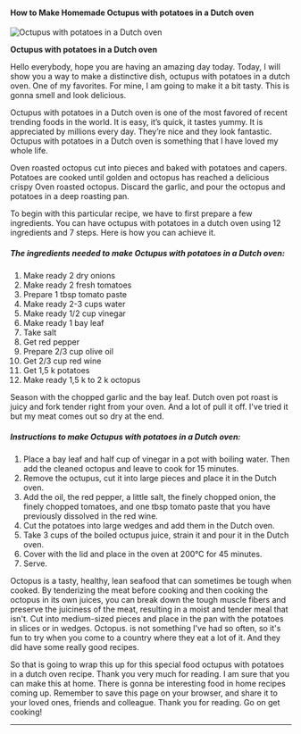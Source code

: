             

#### How to Make Homemade Octupus with potatoes in a Dutch oven

![Octupus with potatoes in a Dutch oven](https://img-global.cpcdn.com/recipes/e0931f19d578cde14ff1da8e4528df8c/751x532cq70/octupus-with-potatoes-in-a-dutch-oven-recipe-main-photo.jpg)

**Octupus with potatoes in a Dutch oven**

Hello everybody, hope you are having an amazing day today. Today, I will show you a way to make a distinctive dish, octupus with potatoes in a dutch oven. One of my favorites. For mine, I am going to make it a bit tasty. This is gonna smell and look delicious.

Octupus with potatoes in a Dutch oven is one of the most favored of recent trending foods in the world. It is easy, it’s quick, it tastes yummy. It is appreciated by millions every day. They’re nice and they look fantastic. Octupus with potatoes in a Dutch oven is something that I have loved my whole life.

Oven roasted octopus cut into pieces and baked with potatoes and capers. Potatoes are cooked until golden and octopus has reached a delicious crispy Oven roasted octopus. Discard the garlic, and pour the octopus and potatoes in a deep roasting pan.

To begin with this particular recipe, we have to first prepare a few ingredients. You can have octupus with potatoes in a dutch oven using 12 ingredients and 7 steps. Here is how you can achieve it.

##### The ingredients needed to make Octupus with potatoes in a Dutch oven:

1.  Make ready 2 dry onions
2.  Make ready 2 fresh tomatoes
3.  Prepare 1 tbsp tomato paste
4.  Make ready 2-3 cups water
5.  Make ready 1/2 cup vinegar
6.  Make ready 1 bay leaf
7.  Take salt
8.  Get red pepper
9.  Prepare 2/3 cup olive oil
10.  Get 2/3 cup red wine
11.  Get 1,5 k potatoes
12.  Make ready 1,5 k to 2 k octopus

Season with the chopped garlic and the bay leaf. Dutch oven pot roast is juicy and fork tender right from your oven. And a lot of pull it off. I've tried it but my meat comes out so dry at the end.

##### Instructions to make Octupus with potatoes in a Dutch oven:

1.  Place a bay leaf and half cup of vinegar in a pot with boiling water. Then add the cleaned octopus and leave to cook for 15 minutes.
2.  Remove the octupus, cut it into large pieces and place it in the Dutch oven.
3.  Add the oil, the red pepper, a little salt, the finely chopped onion, the finely chopped tomatoes, and one tbsp tomato paste that you have previously dissolved in the red wine.
4.  Cut the potatoes into large wedges and add them in the Dutch oven.
5.  Take 3 cups of the boiled octupus juice, strain it and pour it in the Dutch oven.
6.  Cover with the lid and place in the oven at 200°C for 45 minutes.
7.  Serve.

Octopus is a tasty, healthy, lean seafood that can sometimes be tough when cooked. By tenderizing the meat before cooking and then cooking the octopus in its own juices, you can break down the tough muscle fibers and preserve the juiciness of the meat, resulting in a moist and tender meal that isn't. Cut into medium-sized pieces and place in the pan with the potatoes in slices or in wedges. Octopus. is not something I've had so often, so it's fun to try when you come to a country where they eat a lot of it. And they did have some really good recipes.

So that is going to wrap this up for this special food octupus with potatoes in a dutch oven recipe. Thank you very much for reading. I am sure that you can make this at home. There is gonna be interesting food in home recipes coming up. Remember to save this page on your browser, and share it to your loved ones, friends and colleague. Thank you for reading. Go on get cooking!

* * *